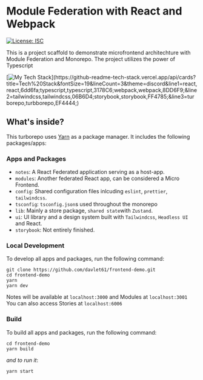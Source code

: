 # Module Federation with React and Webpack

[![License: ISC](https://img.shields.io/badge/License-ISC-blue.svg)](https://github.com/davlet61/frontend-demo/blob/main/LICENSE)

This is a project scaffold to demonstrate microfrontend architechture with Module Federation and Monorepo.
The project utilizes the power of Typescript

[![My Tech Stack](https://github-readme-tech-stack.vercel.app/api/cards?title=Tech%20Stack&fontSize=19&lineCount=3&theme=discord&line1=react,react,6dd6fa;typescript,typescript,3178C6;webpack,webpack,8DD6F9;&line2=tailwindcss,tailwindcss,06B6D4;storybook,storybook,FF4785;&line3=turborepo,turbborepo,EF4444;)](https://github-readme-tech-stack.vercel.app/api/cards?title=Tech%20Stack&fontSize=19&lineCount=3&theme=discord&line1=react,react,6dd6fa;typescript,typescript,3178C6;webpack,webpack,8DD6F9;&line2=tailwindcss,tailwindcss,06B6D4;storybook,storybook,FF4785;&line3=turborepo,turbborepo,EF4444;)

## What's inside?

This turborepo uses [Yarn](https://classic.yarnpkg.com/) as a package manager. It includes the following packages/apps:

### Apps and Packages

- `notes`: A React Federated application serving as a host-app.
- `modules`: Another federated React app, can be considered a Micro Frontend.
- `config`: Shared configuration files inlcuding `eslint`, `prettier`, `tailwindcss`.
- `tsconfig`: `tsconfig.json`s used throughout the monorepo
- `lib`: Mainly a store package, `shared state`with `Zustand`.
- `ui`: UI library and a design system built with `Tailwindcss`, `Headless UI` and React.
- `storybook`: Not entirely finished.

### Local Development

To develop all apps and packages, run the following command:

```
git clone https://github.com/davlet61/frontend-demo.git
cd frontend-demo
yarn
yarn dev
```

Notes will be available at `localhost:3000` and Modules at `localhost:3001`
You can also access Stories at `localhost:6006`

### Build

To build all apps and packages, run the following command:

```
cd frontend-demo
yarn build
```

_and to run it_:

```
yarn start
```
